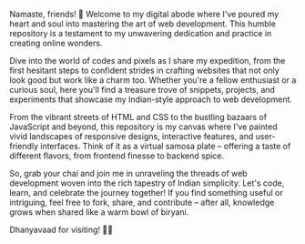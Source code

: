 Namaste, friends! 🙏 Welcome to my digital abode where I've poured my heart and soul into mastering the art of web development. This humble repository is a testament to my unwavering dedication and practice in creating online wonders.

Dive into the world of codes and pixels as I share my expedition, from the first hesitant steps to confident strides in crafting websites that not only look good but work like a charm too. Whether you're a fellow enthusiast or a curious soul, here you'll find a treasure trove of snippets, projects, and experiments that showcase my Indian-style approach to web development.

From the vibrant streets of HTML and CSS to the bustling bazaars of JavaScript and beyond, this repository is my canvas where I've painted vivid landscapes of responsive designs, interactive features, and user-friendly interfaces. Think of it as a virtual samosa plate – offering a taste of different flavors, from frontend finesse to backend spice.

So, grab your chai and join me in unraveling the threads of web development woven into the rich tapestry of Indian simplicity. Let's code, learn, and celebrate the journey together! If you find something useful or intriguing, feel free to fork, share, and contribute – after all, knowledge grows when shared like a warm bowl of biryani.

Dhanyavaad for visiting! 🙌🎉
